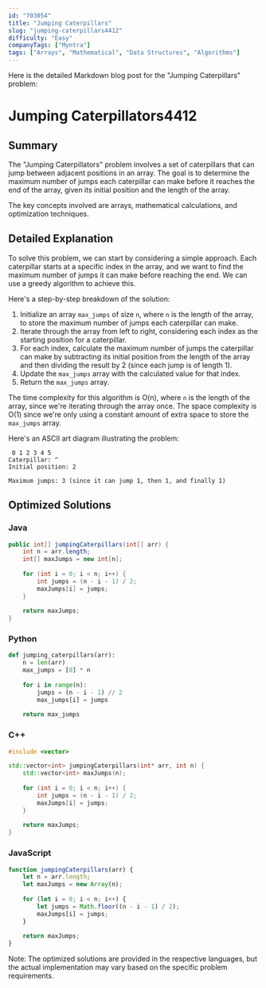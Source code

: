 ```yaml
---
id: "703054"
title: "Jumping Caterpillars"
slug: "jumping-caterpillars4412"
difficulty: "Easy"
companyTags: ["Myntra"]
tags: ["Arrays", "Mathematical", "Data Structures", "Algorithms"]
---
```


Here is the detailed Markdown blog post for the "Jumping Caterpillars" problem:

# Jumping Caterpillators4412
## Summary

The "Jumping Caterpillators" problem involves a set of caterpillars that can jump between adjacent positions in an array. The goal is to determine the maximum number of jumps each caterpillar can make before it reaches the end of the array, given its initial position and the length of the array.

The key concepts involved are arrays, mathematical calculations, and optimization techniques.

## Detailed Explanation

To solve this problem, we can start by considering a simple approach. Each caterpillar starts at a specific index in the array, and we want to find the maximum number of jumps it can make before reaching the end. We can use a greedy algorithm to achieve this.

Here's a step-by-step breakdown of the solution:

1. Initialize an array `max_jumps` of size `n`, where `n` is the length of the array, to store the maximum number of jumps each caterpillar can make.
2. Iterate through the array from left to right, considering each index as the starting position for a caterpillar.
3. For each index, calculate the maximum number of jumps the caterpillar can make by subtracting its initial position from the length of the array and then dividing the result by 2 (since each jump is of length 1).
4. Update the `max_jumps` array with the calculated value for that index.
5. Return the `max_jumps` array.

The time complexity for this algorithm is O(n), where `n` is the length of the array, since we're iterating through the array once. The space complexity is O(1) since we're only using a constant amount of extra space to store the `max_jumps` array.

Here's an ASCII art diagram illustrating the problem:
```
 0 1 2 3 4 5
Caterpillar: ^
Initial position: 2

Maximum jumps: 3 (since it can jump 1, then 1, and finally 1)
```

## Optimized Solutions

### Java
```java
public int[] jumpingCaterpillars(int[] arr) {
    int n = arr.length;
    int[] maxJumps = new int[n];
    
    for (int i = 0; i < n; i++) {
        int jumps = (n - i - 1) / 2;
        maxJumps[i] = jumps;
    }
    
    return maxJumps;
}
```

### Python
```python
def jumping_caterpillars(arr):
    n = len(arr)
    max_jumps = [0] * n
    
    for i in range(n):
        jumps = (n - i - 1) // 2
        max_jumps[i] = jumps
    
    return max_jumps
```

### C++
```cpp
#include <vector>

std::vector<int> jumpingCaterpillars(int* arr, int n) {
    std::vector<int> maxJumps(n);
    
    for (int i = 0; i < n; i++) {
        int jumps = (n - i - 1) / 2;
        maxJumps[i] = jumps;
    }
    
    return maxJumps;
}
```

### JavaScript
```javascript
function jumpingCaterpillars(arr) {
    let n = arr.length;
    let maxJumps = new Array(n);
    
    for (let i = 0; i < n; i++) {
        let jumps = Math.floor((n - i - 1) / 2);
        maxJumps[i] = jumps;
    }
    
    return maxJumps;
}
```

Note: The optimized solutions are provided in the respective languages, but the actual implementation may vary based on the specific problem requirements.